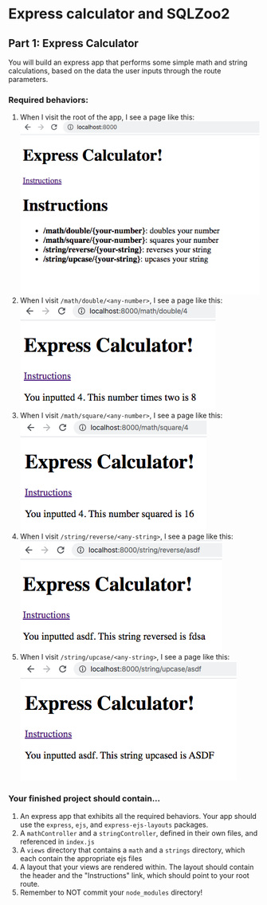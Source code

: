 # Express calculator and SQLZoo2

## Part 1: Express Calculator
You will build an express app that performs some simple math and string calculations, based on the data the user inputs through the route parameters.

### Required behaviors:
1. When I visit the root of the app, I see a page like this:
![Root image](assets/root.png)
1. When I visit `/math/double/<any-number>`, I see a page like this: ![Root image](assets/double.png)
1. When I visit `/math/square/<any-number>`, I see a page like this: ![Root image](assets/square.png)
1. When I visit `/string/reverse/<any-string>`, I see a page like this: ![Root image](assets/reverse.png)
1. When I visit `/string/upcase/<any-string>`, I see a page like this: ![Root image](assets/upcase.png)

### Your finished project should contain...
1. An express app that exhibits all the required behaviors. Your app should use the `express`, `ejs`, and `express-ejs-layouts` packages.
1. A `mathController` and a `stringController`, defined in their own files, and referenced in `index.js`
1. A `views` directory that contains a `math` and a `strings` directory, which each contain the appropriate ejs files
1. A layout that your views are rendered within. The layout should contain the header and the "Instructions" link, which should point to your root route.
1. Remember to NOT commit your `node_modules` directory!

